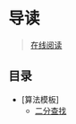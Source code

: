 #  导读

> [在线阅读](https://perye.github.io/developer-notes/)

## 目录

* [算法模板]
    * [二分查找](https://perye.github.io/developer-notes/#/template/BinarySearch/README.md)